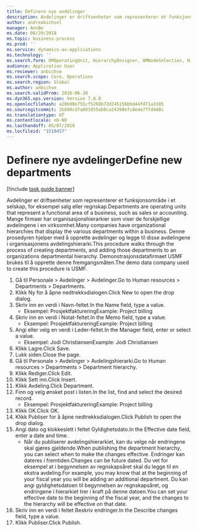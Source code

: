 ```yaml
---
title: Definere nye avdelinger
description: Avdelinger er driftsenheter som representerer et funksjonsområde i et selskap, for eksempel salg eller regnskap.
author: andreabichsel
manager: AnnBe
ms.date: 08/29/2018
ms.topic: business-process
ms.prod: ''
ms.service: dynamics-ax-applications
ms.technology: ''
ms.search.form: OMOperatingUnit, HierarchyDesigner, OMNodeSelection, HierarchyPublishAndCloseForm
audience: Application User
ms.reviewer: anbichse
ms.search.scope: Core, Operations
ms.search.region: Global
ms.author: anbichse
ms.search.validFrom: 2016-06-30
ms.dyn365.ops.version: Version 7.0.0
ms.openlocfilehash: a20b98e755cf5269b72d245156bbd44fd71a3185
ms.sourcegitcommit: 2b890cd7a801055ab0ca24398efc8e4e777d4d8c
ms.translationtype: HT
ms.contentlocale: nb-NO
ms.lasthandoff: 05/07/2019
ms.locfileid: "1510457"
---
```

# <a name="define-new-departments"></a><span data-ttu-id="72bfa-103">Definere nye avdelinger</span><span class="sxs-lookup"><span data-stu-id="72bfa-103">Define new departments</span></span>

[!include [task guide banner](../../includes/task-guide-banner.md)]

<span data-ttu-id="72bfa-104">Avdelinger er driftsenheter som representerer et funksjonsområde i et selskap, for eksempel salg eller regnskap.</span><span class="sxs-lookup"><span data-stu-id="72bfa-104">Departments are operating units that represent a functional area of a business, such as sales or accounting.</span></span> <span data-ttu-id="72bfa-105">Mange firmaer har organisasjonshierarkier som viser de forskjellige avdelingene i en virksomhet.</span><span class="sxs-lookup"><span data-stu-id="72bfa-105">Many companies have organizational hierarchies that display the various departments within a business.</span></span> <span data-ttu-id="72bfa-106">Denne prosedyren hjelper med å opprette avdelinger og legge til disse avdelingene i organisasjonens avdelingshierarki.</span><span class="sxs-lookup"><span data-stu-id="72bfa-106">This procedure walks through the process of creating departments, and adding those departments to an organizations departmental hierarchy.</span></span> <span data-ttu-id="72bfa-107">Demonstrasjonsdatafirmaet USMF brukes til å opprette denne fremgangsmåten.</span><span class="sxs-lookup"><span data-stu-id="72bfa-107">The demo data company used to create this procedure is USMF.</span></span>

1. <span data-ttu-id="72bfa-108">Gå til Personale > Avdelinger > Avdelinger.</span><span class="sxs-lookup"><span data-stu-id="72bfa-108">Go to Human resources > Departments > Departments.</span></span>
2. <span data-ttu-id="72bfa-109">Klikk Ny for å åpne nedtrekksdialogen.</span><span class="sxs-lookup"><span data-stu-id="72bfa-109">Click New to open the drop dialog.</span></span>
3. <span data-ttu-id="72bfa-110">Skriv inn en verdi i Navn-feltet.</span><span class="sxs-lookup"><span data-stu-id="72bfa-110">In the Name field, type a value.</span></span>
    * <span data-ttu-id="72bfa-111">Eksempel: Prosjektfakturering</span><span class="sxs-lookup"><span data-stu-id="72bfa-111">Example: Project billing</span></span>  
4. <span data-ttu-id="72bfa-112">Skriv inn en verdi i Notat-feltet.</span><span class="sxs-lookup"><span data-stu-id="72bfa-112">In the Memo field, type a value.</span></span>
    * <span data-ttu-id="72bfa-113">Eksempel: Prosjektfakturering</span><span class="sxs-lookup"><span data-stu-id="72bfa-113">Example: Project billing</span></span>  
5. <span data-ttu-id="72bfa-114">Angi eller velg en verdi i Leder-feltet.</span><span class="sxs-lookup"><span data-stu-id="72bfa-114">In the Manager field, enter or select a value.</span></span>
    * <span data-ttu-id="72bfa-115">Eksempel: Jodi Christiansen</span><span class="sxs-lookup"><span data-stu-id="72bfa-115">Example: Jodi Christiansen</span></span>  
6. <span data-ttu-id="72bfa-116">Klikk Lagre.</span><span class="sxs-lookup"><span data-stu-id="72bfa-116">Click Save.</span></span>
7. <span data-ttu-id="72bfa-117">Lukk siden.</span><span class="sxs-lookup"><span data-stu-id="72bfa-117">Close the page.</span></span>
8. <span data-ttu-id="72bfa-118">Gå til Personale > Avdelinger > Avdelingshierarki.</span><span class="sxs-lookup"><span data-stu-id="72bfa-118">Go to Human resources > Departments > Department hierarchy.</span></span>
9. <span data-ttu-id="72bfa-119">Klikk Rediger.</span><span class="sxs-lookup"><span data-stu-id="72bfa-119">Click Edit.</span></span>
10. <span data-ttu-id="72bfa-120">Klikk Sett inn.</span><span class="sxs-lookup"><span data-stu-id="72bfa-120">Click Insert.</span></span>
11. <span data-ttu-id="72bfa-121">Klikk Avdeling.</span><span class="sxs-lookup"><span data-stu-id="72bfa-121">Click Department.</span></span>
12. <span data-ttu-id="72bfa-122">Finn og velg ønsket post i listen.</span><span class="sxs-lookup"><span data-stu-id="72bfa-122">In the list, find and select the desired record.</span></span>
    * <span data-ttu-id="72bfa-123">Eksempel: Prosjektfakturering</span><span class="sxs-lookup"><span data-stu-id="72bfa-123">Example: Project billing</span></span>  
13. <span data-ttu-id="72bfa-124">Klikk OK.</span><span class="sxs-lookup"><span data-stu-id="72bfa-124">Click OK.</span></span>
14. <span data-ttu-id="72bfa-125">Klikk Publiser for å åpne nedtrekksdialogen.</span><span class="sxs-lookup"><span data-stu-id="72bfa-125">Click Publish to open the drop dialog.</span></span>
15. <span data-ttu-id="72bfa-126">Angi dato og klokkeslett i feltet Gyldighetsdato.</span><span class="sxs-lookup"><span data-stu-id="72bfa-126">In the Effective date field, enter a date and time.</span></span>
    * <span data-ttu-id="72bfa-127">Når du publiserer avdelingshierarkiet, kan du velge når endringene skal gjøres gjeldende.</span><span class="sxs-lookup"><span data-stu-id="72bfa-127">When publishing the department hierarchy, you can select when to make the changes effective.</span></span> <span data-ttu-id="72bfa-128">Endringer kan dateres i fremtiden.</span><span class="sxs-lookup"><span data-stu-id="72bfa-128">Changes can be future dated.</span></span> <span data-ttu-id="72bfa-129">Du vet for eksempel at i begynnelsen av regnskapsåret skal du legge til en ekstra avdeling.</span><span class="sxs-lookup"><span data-stu-id="72bfa-129">For example, you may know that at the beginning of your fiscal year you will be adding an additional department.</span></span> <span data-ttu-id="72bfa-130">Du kan angi gyldighetsdatoen til begynnelsen av regnskapsåret, og endringene i hierarkiet trer i kraft på denne datoen.</span><span class="sxs-lookup"><span data-stu-id="72bfa-130">You can set your effective date to the beginning of the fiscal year, and the changes to the hierarchy will be effective on that date.</span></span>  
16. <span data-ttu-id="72bfa-131">Skriv inn en verdi i feltet Beskriv endringer.</span><span class="sxs-lookup"><span data-stu-id="72bfa-131">In the Describe changes field, type a value.</span></span>
17. <span data-ttu-id="72bfa-132">Klikk Publiser.</span><span class="sxs-lookup"><span data-stu-id="72bfa-132">Click Publish.</span></span>

